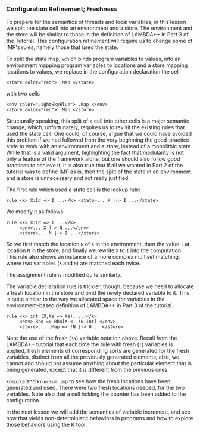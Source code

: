 <!-- Copyright (c) 2010-2019 K Team. All Rights Reserved. -->

### Configuration Refinement; Freshness

To prepare for the semantics of threads and local variables, in this lesson we
split the state cell into an environment and a store.  The environment and
the store will be similar to those in the definition of LAMBDA++ in Part
3 of the Tutorial.  This configuration refinement will require us to change
some of IMP's rules, namely those that used the state.

To split the state map, which binds program variables to values, into an
environment mapping program variables to locations and a store mapping
locations to values, we replace in the configuration declaration the cell

    <state color="red"> .Map </state>

with two cells

    <env color="LightSkyBlue"> .Map </env>
    <store color="red"> .Map </store>

Structurally speaking, this split of a cell into other cells is a major
semantic change, which, unfortunately, requires us to revisit the existing
rules that used the state cell.  One could, of course, argue that we could
have avoided this problem if we had followed from the very beginning the
good-practice style to work with an environment and a store, instead of a
monolithic state.  While that is a valid argument, highlighting the fact that
modularity is not only a feature of the framework alone, but one should also
follow good practices to achieve it, it is also true that if all we wanted
in Part 2 of the tutorial was to define IMP as is, then the split of the state
in an environment and a store is unnecessary and not really justified.

The first rule which used a state cell is the lookup rule:

    rule <k> X:Id => I ...</k> <state>... X |-> I ...</state>

We modify it as follows:

    rule <k> X:Id => I ...</k>
         <env>... X |-> N ...</env>
         <store>... N |-> I ...</store>

So we first match the location `N` of `X` in the environment, then the value
`I` at location `N` in the store, and finally we rewrite `X` to `I` into the
computation.  This rule also shows an instance of a more complex
multiset matching, where two variables (`X` and `N`) are matched each twice.

The assignment rule is modified quite similarly.

The variable declaration rule is trickier, though, because we need to allocate
a fresh location in the store and bind the newly declared variable to it.
This is quite similar to the way we allocated space for variables in
the environment-based definition of LAMBDA++ in Part 3 of the tutorial.

    rule <k> int (X,Xs => Xs); ...</k>
         <env> Rho => Rho[X <- !N:Int] </env>
         <store>... .Map => !N |-> 0 ...</store>

Note the use of the fresh (`!N`) variable notation above.  Recall from
the LAMBDA++ tutorial that each time the rule with fresh (`!`) variables is
applied, fresh elements of corresponding sorts are generated for the fresh
variables, distinct from all the previously generated elements; also, we
cannot and should not assume anything about the particular element that is
being generated, except that it is different from the previous ones.

`kompile` and `krun` `sum.imp` to see how the fresh locations have been
generated and used.  There were two fresh locations needed, for the two
variables.  Note also that a cell holding the counter has been added to the
configuration.

In the next lesson we will add the semantics of variable increment, and see
how that yields non-deterministic behaviors in programs and how to explore
those behaviors using the K tool.
